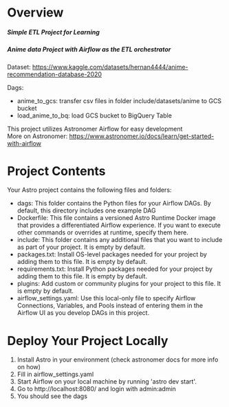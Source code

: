 Overview
========

##### Simple ETL Project for Learning <br>
##### Anime data Project with Airflow as the ETL orchestrator

Dataset: https://www.kaggle.com/datasets/hernan4444/anime-recommendation-database-2020

Dags:
- anime_to_gcs: transfer csv files in folder include/datasets/anime to GCS bucket
- load_anime_to_bq: load GCS bucket to BigQuery Table

This project utilizes Astronomer Airflow for easy development<br>
More on Astronomer: https://www.astronomer.io/docs/learn/get-started-with-airflow

Project Contents
================

Your Astro project contains the following files and folders:

- dags: This folder contains the Python files for your Airflow DAGs. By default, this directory includes one example DAG
- Dockerfile: This file contains a versioned Astro Runtime Docker image that provides a differentiated Airflow experience. If you want to execute other commands or overrides at runtime, specify them here.
- include: This folder contains any additional files that you want to include as part of your project. It is empty by default.
- packages.txt: Install OS-level packages needed for your project by adding them to this file. It is empty by default.
- requirements.txt: Install Python packages needed for your project by adding them to this file. It is empty by default.
- plugins: Add custom or community plugins for your project to this file. It is empty by default.
- airflow_settings.yaml: Use this local-only file to specify Airflow Connections, Variables, and Pools instead of entering them in the Airflow UI as you develop DAGs in this project.

Deploy Your Project Locally
===========================

1. Install Astro in your environment (check astronomer docs for more info on how)
2. Fill in airflow_settings.yaml
3. Start Airflow on your local machine by running 'astro dev start'.
4. Go to http://localhost:8080/ and login with admin:admin
5. You should see the dags

